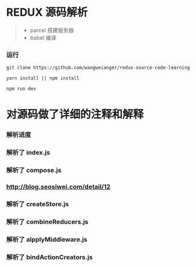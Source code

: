 # REDUX 源码解析

>  * parcel 搭建服务器
>  * babel  编译

### 运行
```
git clone https://github.com/wangweianger/redux-source-code-learning

yarn install || npm install

npm run dev

``` 

# 对源码做了详细的注释和解释

### 解析进度
### 解析了 index.js
### 解析了 compose.js
### http://blog.seosiwei.com/detail/12
### 解析了 createStore.js
### 解析了 combineReducers.js
### 解析了 alpplyMiddleware.js
### 解析了 bindActionCreators.js